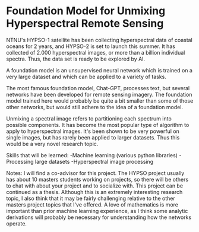 Foundation Model for Unmixing Hyperspectral Remote Sensing
=

NTNU's HYPSO-1 satellite has been collecting hyperspectral data of coastal oceans for 2 years, and HYPSO-2 is set to launch this summer. 
It has collected of 2.000 hyperspectral images, or more than a billion individual spectra. 
Thus, the data set is ready to be explored by AI. 

A foundation model is an unsupervised neural network which is trained on a very large dataset and which can be applied to a variety of tasks. 

The most famous foundation model, Chat-GPT, processes text, but several networks have been developed for remote sensing imagery. 
The foundation model trained here would probably be quite a bit smaller than some of those other networks, but would still adhere to the idea of a foundation model.

Unmixing a spectral image refers to partitioning each spectrum into possible components. 
It has become the most popular type of algorithm to apply to hyperspectral images. 
It's been shown to be very powerful on single images, but has rarely been applied to larger datasets. 
Thus this would be a very novel research topic. 

​Skills that will be learned:​
-Machine learning (various python libraries)
-Processing large datasets 
-Hyperspectral image processing 

Notes:
I will find a co-advisor for this project. The HYPSO project usually has about 10 masters students working on projects, so there will be others to chat with about your project and to socialize with. 
This project can be continued as a thesis. Although this is an extremely interesting research topic, I also think that it may be fairly challenging relative to the other masters project topics that I've offered. 
A love of mathematics is more important than prior machine learning experience, as I think some analytic derivations will probably be necessary for understanding how the networks operate.
